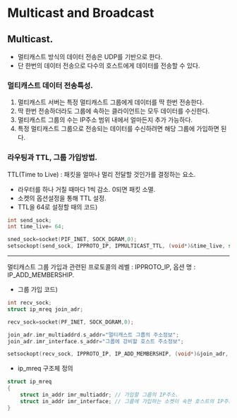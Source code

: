# Multicast and Broadcast

## Multicast. 
- 멀티캐스트 방식의 데이터 전송은 UDP를 기반으로 한다.
- 단 한번의 데이터 전송으로 다수의 호스트에게 데이터를 전송할 수 있다.

### 멀티캐스트 데이터 전송특성.

1. 멀티캐스트 서버는 특정 멀티캐스트 그룹에게 데이터를 딱 한번 전송한다.
2. 딱 한번 전송하더라도 그룹에 속하는 클라이언트는 모두 데이터를 수신한다.
3. 멀티캐스트 그룹의 수는 IP주소 범위 내에서 얼마든지 추가 가능하다.
4. 특정 멀티캐스트 그룹으로 전송되는 데이터를 수신하려면 해당 그룹에 가입하면 된다.

### 라우팅과 TTL, 그룹 가입방법.

TTL(Time to Live) : 패킷을 얼마나 멀리 전달할 것인가를 결정하는 요소.
 - 라우터를 하나 거칠 때마다 1씩 감소. 0되면 패킷 소멸.
 - 소켓의 옵션설정을 통해 TTL 설정.
 - TTL을 64로 설정할 때의 코드)

```c
int send_sock;
int time_live= 64;

sned_sock=socket(PIF_INET, SOCK_DGRAM,0);
setsockopt(send_sock, IPPROTO_IP, IPMULTICAST_TTL, (void*)&time_live, sizeof(time_live));
```

---------

멀티캐스트 그룹 가입과 관련된 프로토콜의 레벨 : IPPROTO_IP, 옵션 명 : IP_ADD_MEMBERSHIP.
- 그룹 가입 코드)

```c
int recv_sock;
struct ip_mreq join_adr;

recv_sock=socket(PF_INET, SOCK_DGRAM,0);

join_adr.imr_multiaddrd.s_addr="멀티캐스트 그룹의 주소정보";
join_adr.imr_interface.s_addr="그룹에 강비할 호스트 주소정보";

setsockopt(recv_sock, IPPROTO_IP, IP_ADD_MEMBERSHIP, (void*)&join_adr, sizeof(join_adr));
```

- ip_mreq 구조체 정의

```c
struct ip_mreq
{
	struct in_addr imr_multiaddr; // 가입할 그룹의 IP주소.
	struct in_addr imr_interface; // 그룹에 가입하는 소켓이 속한 호스트의 IP주소 명시. INADDR_ANY도 가능.
}
```